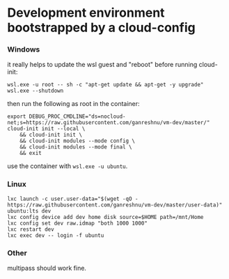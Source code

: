 # Development environment bootstrapped by a cloud-config

### Windows
it really helps to update the wsl guest and "reboot" before running cloud-init:
```
wsl.exe -u root -- sh -c "apt-get update && apt-get -y upgrade"
wsl.exe --shutdown
```

then run the following as root in the container:
```
export DEBUG_PROC_CMDLINE="ds=nocloud-net;s=https://raw.githubusercontent.com/ganreshnu/vm-dev/master/"
cloud-init init --local \
	&& cloud-init init \
	&& cloud-init modules --mode config \
	&& cloud-init modules --mode final \
	&& exit
```
use the container with `wsl.exe -u ubuntu`.

### Linux
```
lxc launch -c user.user-data="$(wget -qO - https://raw.githubusercontent.com/ganreshnu/vm-dev/master/user-data)" ubuntu:lts dev
lxc config device add dev home disk source=$HOME path=/mnt/Home
lxc config set dev raw.idmap "both 1000 1000"
lxc restart dev
lxc exec dev -- login -f ubuntu
```

### Other
multipass should work fine.
